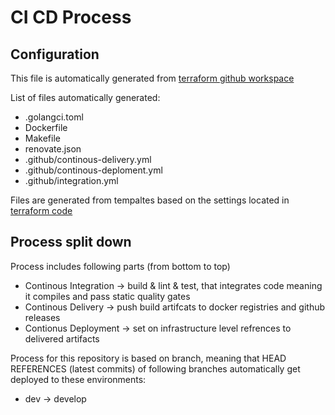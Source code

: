 # CI CD Process

## Configuration

This file is automatically generated from [terraform github workspace](https://github.com/vegaprotocol/terraform/tree/master/github/files/non-platform)

List of files automatically generated:

* .golangci.toml
* Dockerfile
* Makefile
* renovate.json
* .github/continous-delivery.yml
* .github/continous-deploment.yml
* .github/integration.yml

Files are generated from tempaltes based on the settings located in [terraform code](https://github.com/vegaprotocol/terraform/blob/master/github/files.tf)

## Process split down

Process includes following parts (from bottom to top)

* Continous Integration -> build & lint & test, that integrates code meaning it compiles and pass static quality gates
* Continous Delivery -> push build artifcats to docker registries and github releases
* Contionus Deployment -> set on infrastructure level refrences to delivered artifacts


Process for this repository is based on branch, meaning that HEAD REFERENCES (latest commits) of following branches automatically get deployed to these environments:


* dev -> develop

